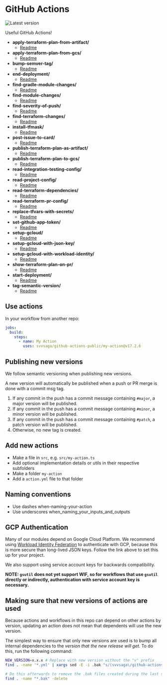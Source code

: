 # GitHub Actions

![Latest version](https://img.shields.io/github/v/tag/svvsaga/github-actions-public?label=Latest)

Useful GitHub Actions!

<!-- filetree -->

 - **apply-terraform-plan-from-artifact/**
   - [Readme](./apply-terraform-plan-from-artifact/README.md)
 - **apply-terraform-plan-from-gcs/**
   - [Readme](./apply-terraform-plan-from-gcs/README.md)
 - **bump-semver-tag/**
   - [Readme](./bump-semver-tag/README.md)
 - **end-deployment/**
   - [Readme](./end-deployment/README.md)
 - **find-gradle-module-changes/**
   - [Readme](./find-gradle-module-changes/README.md)
 - **find-module-changes/**
   - [Readme](./find-module-changes/README.md)
 - **find-severity-of-push/**
   - [Readme](./find-severity-of-push/README.md)
 - **find-terraform-changes/**
   - [Readme](./find-terraform-changes/README.md)
 - **install-tfmask/**
   - [Readme](./install-tfmask/README.md)
 - **post-issue-to-card/**
   - [Readme](./post-issue-to-card/README.md)
 - **publish-terraform-plan-as-artifact/**
   - [Readme](./publish-terraform-plan-as-artifact/README.md)
 - **publish-terraform-plan-to-gcs/**
   - [Readme](./publish-terraform-plan-to-gcs/README.md)
 - **read-integration-testing-config/**
   - [Readme](./read-integration-testing-config/README.md)
 - **read-project-config/**
   - [Readme](./read-project-config/README.md)
 - **read-terraform-dependencies/**
   - [Readme](./read-terraform-dependencies/README.md)
 - **read-terraform-pr-config/**
   - [Readme](./read-terraform-pr-config/README.md)
 - **replace-tfvars-with-secrets/**
   - [Readme](./replace-tfvars-with-secrets/README.md)
 - **set-github-app-token/**
   - [Readme](./set-github-app-token/README.md)
 - **setup-gcloud/**
   - [Readme](./setup-gcloud/README.md)
 - **setup-gcloud-with-json-key/**
   - [Readme](./setup-gcloud-with-json-key/README.md)
 - **setup-gcloud-with-workload-identity/**
   - [Readme](./setup-gcloud-with-workload-identity/README.md)
 - **show-terraform-plan-on-pr/**
   - [Readme](./show-terraform-plan-on-pr/README.md)
 - **start-deployment/**
   - [Readme](./start-deployment/README.md)
 - **tag-semantic-version/**
   - [Readme](./tag-semantic-version/README.md)

<!-- filetreestop -->

## Use actions

In your workflow from another repo:

```yaml
jobs:
  build:
    steps:
      - name: My Action
        uses: svvsaga/github-actions-public/my-action@v17.2.6
```

## Publishing new versions

We follow semantic versioning when publishing new versions.

A new version will automatically be published when a push or PR merge is done with a commit msg tag.

1. If any commit in the push has a commit message containing `#major`, a major version will be published.
1. If any commit in the push has a commit message containing `#minor`, a minor version will be published.
1. If any commit in the push has a commit message containing `#patch`, a patch version will be published.
1. Otherwise, no new tag is created.

## Add new actions

- Make a file in `src`, e.g. `src/my-action.ts`
- Add optional implementation details or utils in their respective subfolders
- Make a folder `my-action`
- Add a `action.yml` file to that folder

## Naming conventions

- Use dashes when-naming-your-action
- Use underscores when_naming_your_inputs_and_outputs

## GCP Authentication

Many of our modules depend on Google Cloud Platform. We recommend using [Workload Identity Federation](https://cloud.google.com/blog/products/identity-security/enabling-keyless-authentication-from-github-actions) to authenticate with GCP, because this is more secure than long-lived JSON keys. Follow the link above to set this up for your project.

We also support using service account keys for backwards compatibility.

**NOTE: `gsutil` does not yet support WIF, so for workflows that use `gsutil` directly or indirectly, authentication with service account key is necessary.**

## Making sure that new versions of actions are used

Because actions and workflows in this repo can depend on other actions by version, updating an
action does not mean that dependents will use the new version.

The simplest way to ensure that only new versions are used is to bump all internal dependencies to
the *version that the new release will get*. To do this, run the following command:

```bash
NEW_VERSION=x.x.x # Replace with new version without the "v" prefix
find . -name '*.yml' | xargs sed -E -i .bak "s/(svvsaga\/github-actions-public\/.*@v)[0-9]{1,3}\.[0-9]{1,3}\.[0-9]{1,3}/\1$NEW_VERSION/"

# Do this afterwards to remove the .bak files created during the last step
find . -name "*.bak" -delete
```

